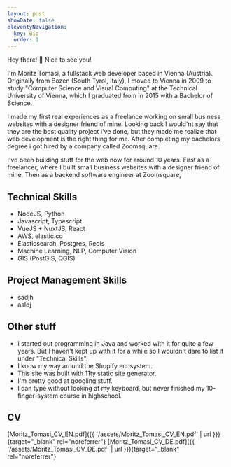 ```yaml
---
layout: post
showDate: false
eleventyNavigation:
  key: Bio
  order: 1
---
```


Hey there! 👋 Nice to see you!

I'm Moritz Tomasi, a fullstack web developer based in Vienna (Austria). Originally from Bozen (South Tyrol, Italy), I moved to Vienna in 2009 to study "Computer Science and Visual Computing" at the Technical University of Vienna, which I graduated from in 2015 with a Bachelor of Science.

I made my first real experiences as a freelance working on small business websites with a designer friend of mine. Looking back I would'nt say that they are the best quality project i've done, but they made me realize that web development is the right thing for me. After completing my bachelors degree i got hired by a company called Zoomsquare.

I've been building stuff for the web now for around 10 years. First as a freelancer, where I built small business websites with a designer friend of mine. Then as a backend software engineer at Zoomsquare,

## Technical Skills

- NodeJS, Python
- Javascript, Typescript
- VueJS + NuxtJS, React
- AWS, elastic.co
- Elasticsearch, Postgres, Redis
- Machine Learning, NLP, Computer Vision
- GIS (PostGIS, QGIS)

## Project Management Skills

- sadjh
- asldj

## Other stuff

- I started out programming in Java and worked with it for quite a few years. But I haven't kept up with it for a while so I wouldn't dare to list it under "Technical Skills".
- I know my way around the Shopify ecosystem.
- This site was built with 11ty static site generator.
- I'm pretty good at googling stuff.
- I can type without looking at my keyboard, but never finished my 10-finger-system course in highschool.

## CV

[Moritz_Tomasi_CV_EN.pdf]({{ '/assets/Moritz_Tomasi_CV_EN.pdf' | url }}){target="\_blank" rel="noreferrer"}
[Moritz_Tomasi_CV_DE.pdf]({{ '/assets/Moritz_Tomasi_CV_DE.pdf' | url }}){target="\_blank" rel="noreferrer"}

